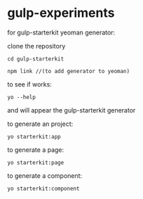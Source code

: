 # gulp-experiments

for gulp-starterkit yeoman generator:

clone the repository

```
cd gulp-starterkit
```

```
npm link //(to add generator to yeoman)
```

to see if works:

```
yo --help
```

and will appear the gulp-starterkit generator

to generate an project:

```
yo starterkit:app
```

to generate a page:

```
yo starterkit:page
```

to generate a component:

```
yo starterkit:component
```

